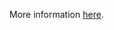 More information [here](https://docs.paloaltonetworks.com/content/techdocs/en_US/prisma/prisma-cloud/prisma-cloud-code-security-policy-reference/aws-policies/aws-general-policies/ensure-aws-amis-are-encrypted-by-key-management-service-kms-using-customer-managed-keys-cmks.html).
